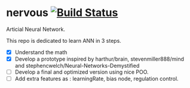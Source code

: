 # nervous [![Build Status](https://travis-ci.org/hourliert/nervous.svg?branch=master)](https://travis-ci.org/hourliert/nervous)

Articial Neural Network.

This repo is dedicated to learn ANN in 3 steps.

- [x] Understand the math
- [x] Develop a prototype inspired by harthur/brain, stevenmiller888/mind and stephencwelch/Neural-Networks-Demystified
- [ ] Develop a final and optimized version using nice POO.
- [ ] Add extra features as : learningRate, bias node, regulation control.
